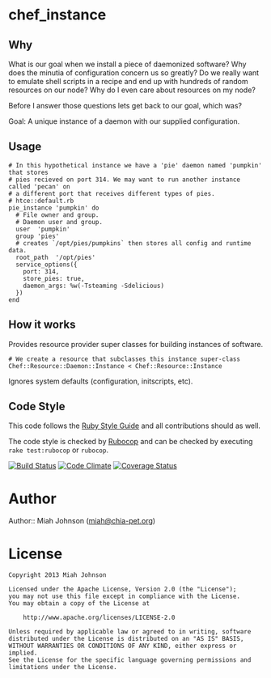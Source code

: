 # chef_instance

## Why

What is our goal when we install a piece of daemonized software? Why does the
minutia of configuration concern us so greatly? Do we really want to emulate
shell scripts in a recipe and end up with hundreds of random resources on our node?
Why do I even care about resources on my node?

Before I answer those questions lets get back to our goal, which was?

Goal: A unique instance of a daemon with our supplied configuration.

## Usage

```
# In this hypothetical instance we have a 'pie' daemon named 'pumpkin' that stores
# pies recieved on port 314. We may want to run another instance called 'pecan' on
# a different port that receives different types of pies.
# htce::default.rb
pie_instance 'pumpkin' do
  # File owner and group.
  # Daemon user and group.
  user  'pumpkin'
  group 'pies'
  # creates `/opt/pies/pumpkins` then stores all config and runtime data.
  root_path  '/opt/pies'
  service_options({
    port: 314,
    store_pies: true,
    daemon_args: %w(-Tsteaming -Sdelicious)
  })
end
```

## How it works

Provides resource provider super classes for building instances of software.

```
# We create a resource that subclasses this instance super-class
Chef::Resource::Daemon::Instance < Chef::Resource::Instance
```

Ignores system defaults (configuration, initscripts, etc).


## Code Style

This code follows the [Ruby Style Guide](https://github.com/bbatsov/ruby-style-guide) and all contributions should as well.

The code style is checked by [Rubocop](http://batsov.com/rubocop/) and can be checked by executing `rake test:rubocop` or `rubocop`.

[![Build Status](https://travis-ci.org/miah/chef_instance.png?branch=master)](https://travis-ci.org/miah/chef_instance)
[![Code Climate](https://codeclimate.com/github/miah/chef_instance.png)](https://codeclimate.com/github/miah/chef_instance)
[![Coverage Status](https://coveralls.io/repos/miah/chef_instance/badge.png)](https://coveralls.io/r/miah/chef_instance)

# Author

Author:: Miah Johnson (<miah@chia-pet.org>)

# License

    Copyright 2013 Miah Johnson

    Licensed under the Apache License, Version 2.0 (the "License");
    you may not use this file except in compliance with the License.
    You may obtain a copy of the License at

        http://www.apache.org/licenses/LICENSE-2.0

    Unless required by applicable law or agreed to in writing, software
    distributed under the License is distributed on an "AS IS" BASIS,
    WITHOUT WARRANTIES OR CONDITIONS OF ANY KIND, either express or implied.
    See the License for the specific language governing permissions and
    limitations under the License.
